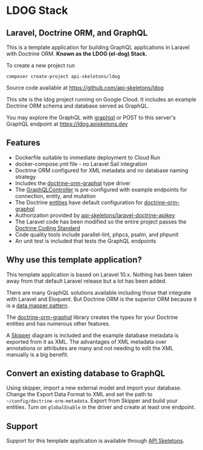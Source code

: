 # LDOG Stack

## Laravel, Doctrine ORM, and GraphQL

This is a template application for building GraphQL applications in
Laravel with Doctrine ORM.  **Known as the LDOG (el-dog) Stack.**

To create a new project run
```
composer create-project api-skeletons/ldog
```

Source code available at https://github.com/api-skeletons/ldog

This site is the ldog project running on Google Cloud.  It includes an example
Doctrine ORM schema and database served as GraphQL.

You may explore the GraphQL with [graphiql](https://ldog.apiskeletons.dev/graphiql)
or POST to this server's GraphQL endpoint at https://ldog.apisketons.dev


## Features

* Dockerfile suitable to immediate deployment to Cloud Run
* docker-compose.yml file - no Laravel Sail integration
* Doctrine ORM configured for XML metadata and no database naming strategy
* Includes the [doctrine-orm-graphql](https://github.com/api-skeletons/doctrine-orm-graphql)
  type driver
* The [GraphQLController](https://github.com/API-Skeletons/ldog/blob/main/app/Http/Controllers/GraphQLController.php)
  is pre-configured with example endpoints for connection, entity, and mutation
* The Doctrine [entities](https://github.com/API-Skeletons/ldog/blob/main/app/Doctrine/ORM/Entity/Artist.php)
  have default configuration for [doctrine-orm-graphql](https://github.com/API-Skeletons/doctrine-orm-graphql)
* Authorization provided by [api-skeletons/laravel-doctrine-apikey](https://github.com/API-Skeletons/laravel-doctrine-apikey)
* The Laravel code has been modified so the entire project passes the
  [Doctrine Coding Standard](https://www.doctrine-project.org/projects/doctrine-coding-standard/en/11.0/reference/index.html)
* Code quality tools include parallel-lint, phpcs, psalm, and phpunit
* An unit test is included that tests the GraphQL endpoints


## Why use this template application?

This template application is based on Laravel 10.x.  Nothing has been taken away from that
default Laravel release but a lot has been added.

There are many GraphQL solutions available including those that integrate with Laravel
and Eloquent.  But Doctrine ORM is the superior ORM because it is a
[data mapper pattern](https://www.thoughtfulcode.com/orm-active-record-vs-data-mapper/).

The [doctrine-orm-graphql](https://github.com/api-skeletons/doctrine-orm-graphql) library
creates the types for your Doctrine entities and has numerous other features.

A [Skipper](https://skipper18.com) diagram is included and the example database metadata
is exported from it as XML.  The advantages of XML metadata over annotations or attributes
are many and not needing to edit the XML manually is a big benefit.


## Convert an existing database to GraphQL

Using skipper, import a new external model and import your database.  Change the
Export Data Format to XML and set the path to `~/config/doctrine-orm-metadata`.
Export from Skipper and build your entities.  Turn on `globalEnable` in the driver
and create at least one endpoint.


## Support

Support for this template application is available through
[API Skeletons](mailto:contact@apiskeletons.com).
